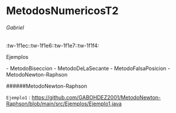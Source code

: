 # MetodosNumericosT2
###### Gabriel 
:tw-1f1ec::tw-1f1e6::tw-1f1e7::tw-1f1f4:

<p>
Ejemplos 
</p>
- MetodoBiseccion
- MetodoDeLaSecante
- MetodoFalsaPosicion
- MetodoNewton-Raphson

######MetodoNewton-Raphson

`Ejemplo1` : <https://github.com/GABOHDEZ2001/MetodoNewton-Raphson/blob/main/src/Ejemplos/Ejemplo1.java>








